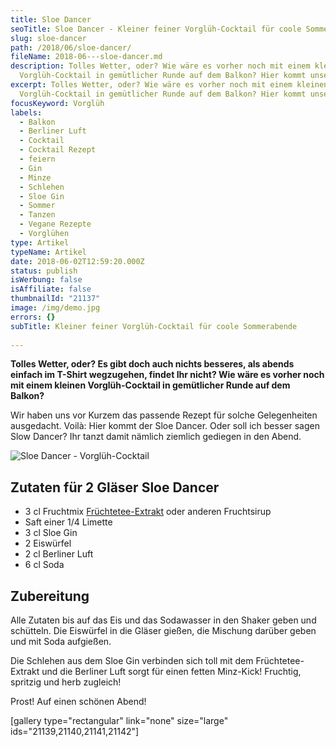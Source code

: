 ```yaml
---
title: Sloe Dancer
seoTitle: Sloe Dancer - Kleiner feiner Vorglüh-Cocktail für coole Sommerabende
slug: sloe-dancer
path: /2018/06/sloe-dancer/
fileName: 2018-06---sloe-dancer.md
description: Tolles Wetter, oder? Wie wäre es vorher noch mit einem kleinen
  Vorglüh-Cocktail in gemütlicher Runde auf dem Balkon? Hier kommt unser Rezept!
excerpt: Tolles Wetter, oder? Wie wäre es vorher noch mit einem kleinen
  Vorglüh-Cocktail in gemütlicher Runde auf dem Balkon? Hier kommt unser Rezept!
focusKeyword: Vorglüh
labels:
  - Balkon
  - Berliner Luft
  - Cocktail
  - Cocktail Rezept
  - feiern
  - Gin
  - Minze
  - Schlehen
  - Sloe Gin
  - Sommer
  - Tanzen
  - Vegane Rezepte
  - Vorglühen
type: Artikel
typeName: Artikel
date: 2018-06-02T12:59:20.000Z
status: publish
isWerbung: false
isAffiliate: false
thumbnailId: "21137"
image: /img/demo.jpg
errors: {}
subTitle: Kleiner feiner Vorglüh-Cocktail für coole Sommerabende
  
---
```


**Tolles Wetter, oder? Es gibt doch auch nichts besseres, als abends einfach im
T-Shirt wegzugehen, findet Ihr nicht? Wie wäre es vorher noch mit einem kleinen
Vorglüh-Cocktail in gemütlicher Runde auf dem Balkon?**

Wir haben uns vor Kurzem das passende Rezept für solche Gelegenheiten
ausgedacht. Voilà: Hier kommt der Sloe Dancer. Oder soll ich besser sagen Slow
Dancer? Ihr tanzt damit nämlich ziemlich gediegen in den Abend.

![Sloe Dancer - Vorglüh-Cocktail](http://cardamonchai.com/wp-content/uploads/2018/06/41782985481_7d3681cbd1_z-400x600.jpg)

## Zutaten für 2 Gläser Sloe Dancer

- 3 cl Fruchtmix
  [Früchtetee-Extrakt](/2018/05/bio-eistee-konzentrate-von-teatime-im-test/)
  oder anderen Fruchtsirup
- Saft einer 1/4 Limette
- 3 cl Sloe Gin
- 2 Eiswürfel
- 2 cl Berliner Luft
- 6 cl Soda

## Zubereitung

Alle Zutaten bis auf das Eis und das Sodawasser in den Shaker geben und
schütteln. Die Eiswürfel in die Gläser gießen, die Mischung darüber geben und
mit Soda aufgießen.

Die Schlehen aus dem Sloe Gin verbinden sich toll mit dem Früchtetee-Extrakt und
die Berliner Luft sorgt für einen fetten Minz-Kick! Fruchtig, spritzig und herb
zugleich!

Prost! Auf einen schönen Abend!

[gallery type="rectangular" link="none" size="large"
ids="21139,21140,21141,21142"]

  